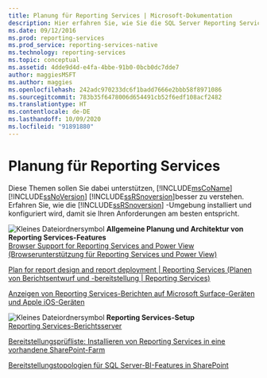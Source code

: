 ```yaml
---
title: Planung für Reporting Services | Microsoft-Dokumentation
description: Hier erfahren Sie, wie Sie die SQL Server Reporting Services-Umgebung (SSRS) so installieren und konfigurieren, dass Sie Ihren Anforderungen am besten entspricht.
ms.date: 09/12/2016
ms.prod: reporting-services
ms.prod_service: reporting-services-native
ms.technology: reporting-services
ms.topic: conceptual
ms.assetid: 4dde9d4d-e4fa-4bbe-91b0-0bcb0dc7dde7
author: maggiesMSFT
ms.author: maggies
ms.openlocfilehash: 242adc970233dc6f1badd7666e2bbb58f8971086
ms.sourcegitcommit: 783b35f6478006d654491cb52f6edf108acf2482
ms.translationtype: HT
ms.contentlocale: de-DE
ms.lasthandoff: 10/09/2020
ms.locfileid: "91891880"
---
```

# <a name="planning-for-reporting-services"></a>Planung für Reporting Services
  Diese Themen sollen Sie dabei unterstützen, [!INCLUDE[msCoName](../includes/msconame-md.md)] [!INCLUDE[ssNoVersion](../includes/ssnoversion-md.md)] [!INCLUDE[ssRSnoversion](../includes/ssrsnoversion-md.md)]besser zu verstehen. Erfahren Sie, wie die [!INCLUDE[ssRSnoversion](../includes/ssrsnoversion-md.md)] -Umgebung installiert und konfiguriert wird, damit sie Ihren Anforderungen am besten entspricht.  
  
 ![Kleines Dateiordnersymbol](/analysis-services/analysis-services/media/filefolder-small.png "Kleines Dateiordnersymbol") **Allgemeine Planung und Architektur von Reporting Services-Features**  
 [Browser Support for Reporting Services and Power View (Browserunterstützung für Reporting Services und Power View)](../reporting-services/browser-support-for-reporting-services-and-power-view.md)  
  
 [Plan for report design and report deployment | Reporting Services (Planen von Berichtsentwurf und -bereitstellung | Reporting Services)](./plan-for-report-design-and-report-deployment-reporting-services.md)  
  
 [Anzeigen von Reporting Services-Berichten auf Microsoft Surface-Geräten und Apple iOS-Geräten](./what-s-new-in-sql-server-reporting-services-ssrs.md)  
  
 ![Kleines Dateiordnersymbol](/analysis-services/analysis-services/media/filefolder-small.png "Kleines Dateiordnersymbol") **Reporting Services-Setup**  
 [Reporting Services-Berichtsserver](../reporting-services/report-server-sharepoint/reporting-services-report-server.md)  
  
 [Bereitstellungsprüfliste: Installieren von Reporting Services in eine vorhandene SharePoint-Farm](/previous-versions/sql/sql-server-2016/hh231676(v=sql.130))  
  
 [Bereitstellungstopologien für SQL Server-BI-Features in SharePoint](/previous-versions/sql/sql-server-2016/hh231674(v=sql.130))  
  

